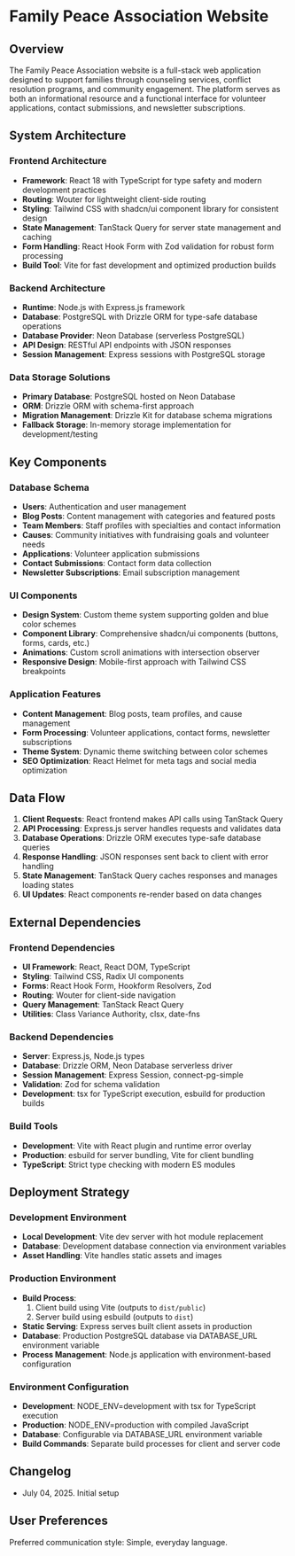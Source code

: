 # Family Peace Association Website

## Overview

The Family Peace Association website is a full-stack web application designed to support families through counseling services, conflict resolution programs, and community engagement. The platform serves as both an informational resource and a functional interface for volunteer applications, contact submissions, and newsletter subscriptions.

## System Architecture

### Frontend Architecture
- **Framework**: React 18 with TypeScript for type safety and modern development practices
- **Routing**: Wouter for lightweight client-side routing
- **Styling**: Tailwind CSS with shadcn/ui component library for consistent design
- **State Management**: TanStack Query for server state management and caching
- **Form Handling**: React Hook Form with Zod validation for robust form processing
- **Build Tool**: Vite for fast development and optimized production builds

### Backend Architecture
- **Runtime**: Node.js with Express.js framework
- **Database**: PostgreSQL with Drizzle ORM for type-safe database operations
- **Database Provider**: Neon Database (serverless PostgreSQL)
- **API Design**: RESTful API endpoints with JSON responses
- **Session Management**: Express sessions with PostgreSQL storage

### Data Storage Solutions
- **Primary Database**: PostgreSQL hosted on Neon Database
- **ORM**: Drizzle ORM with schema-first approach
- **Migration Management**: Drizzle Kit for database schema migrations
- **Fallback Storage**: In-memory storage implementation for development/testing

## Key Components

### Database Schema
- **Users**: Authentication and user management
- **Blog Posts**: Content management with categories and featured posts
- **Team Members**: Staff profiles with specialties and contact information
- **Causes**: Community initiatives with fundraising goals and volunteer needs
- **Applications**: Volunteer application submissions
- **Contact Submissions**: Contact form data collection
- **Newsletter Subscriptions**: Email subscription management

### UI Components
- **Design System**: Custom theme system supporting golden and blue color schemes
- **Component Library**: Comprehensive shadcn/ui components (buttons, forms, cards, etc.)
- **Animations**: Custom scroll animations with intersection observer
- **Responsive Design**: Mobile-first approach with Tailwind CSS breakpoints

### Application Features
- **Content Management**: Blog posts, team profiles, and cause management
- **Form Processing**: Volunteer applications, contact forms, newsletter subscriptions
- **Theme System**: Dynamic theme switching between color schemes
- **SEO Optimization**: React Helmet for meta tags and social media optimization

## Data Flow

1. **Client Requests**: React frontend makes API calls using TanStack Query
2. **API Processing**: Express.js server handles requests and validates data
3. **Database Operations**: Drizzle ORM executes type-safe database queries
4. **Response Handling**: JSON responses sent back to client with error handling
5. **State Management**: TanStack Query caches responses and manages loading states
6. **UI Updates**: React components re-render based on data changes

## External Dependencies

### Frontend Dependencies
- **UI Framework**: React, React DOM, TypeScript
- **Styling**: Tailwind CSS, Radix UI components
- **Forms**: React Hook Form, Hookform Resolvers, Zod
- **Routing**: Wouter for client-side navigation
- **Query Management**: TanStack React Query
- **Utilities**: Class Variance Authority, clsx, date-fns

### Backend Dependencies
- **Server**: Express.js, Node.js types
- **Database**: Drizzle ORM, Neon Database serverless driver
- **Session Management**: Express Session, connect-pg-simple
- **Validation**: Zod for schema validation
- **Development**: tsx for TypeScript execution, esbuild for production builds

### Build Tools
- **Development**: Vite with React plugin and runtime error overlay
- **Production**: esbuild for server bundling, Vite for client bundling
- **TypeScript**: Strict type checking with modern ES modules

## Deployment Strategy

### Development Environment
- **Local Development**: Vite dev server with hot module replacement
- **Database**: Development database connection via environment variables
- **Asset Handling**: Vite handles static assets and images

### Production Environment
- **Build Process**: 
  1. Client build using Vite (outputs to `dist/public`)
  2. Server build using esbuild (outputs to `dist`)
- **Static Serving**: Express serves built client assets in production
- **Database**: Production PostgreSQL database via DATABASE_URL environment variable
- **Process Management**: Node.js application with environment-based configuration

### Environment Configuration
- **Development**: NODE_ENV=development with tsx for TypeScript execution
- **Production**: NODE_ENV=production with compiled JavaScript
- **Database**: Configurable via DATABASE_URL environment variable
- **Build Commands**: Separate build processes for client and server code

## Changelog
- July 04, 2025. Initial setup

## User Preferences
Preferred communication style: Simple, everyday language.
